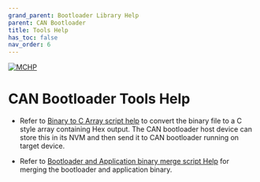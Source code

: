 ```yaml
---
grand_parent: Bootloader Library Help
parent: CAN Bootloader
title: Tools Help
has_toc: false
nav_order: 6
---
```


[![MCHP](https://www.microchip.com/ResourcePackages/Microchip/assets/dist/images/logo.png)](https://www.microchip.com)

# CAN Bootloader Tools Help

- Refer to [Binary to C Array script help](../../../../../tools/docs/readme_btl_bin_to_c_array.md) to convert the binary file to a C style array containing Hex output. The CAN bootloader host device can store this in its NVM and then send it to CAN bootloader running on target device.

- Refer to [Bootloader and Application binary merge script Help](../../../../../tools/docs/readme_btl_app_merge_bin.md) for merging the bootloader and application binary.
